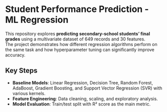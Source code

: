 # Student Performance Prediction - ML Regression

This repository explores **predicting secondary-school students’ final grades** using a multivariate dataset of 649 records and 30 features.  
The project demonstrates how different regression algorithms perform on the same task and how hyperparameter tuning can significantly improve accuracy.

## Key Steps
- **Baseline Models**: Linear Regression, Decision Tree, Random Forest, AdaBoost, Gradient Boosting, and Support Vector Regression (SVR) with various kernels.
- **Feature Engineering**: Data cleaning, scaling, and exploratory analysis.
- **Model Evaluation**: Train/test split with R² score as the main metric.
